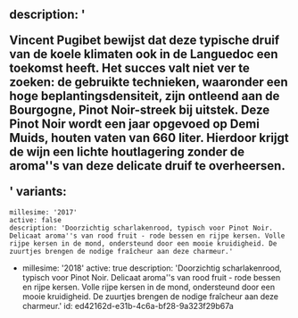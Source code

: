 description: '<p>Vincent Pugibet bewijst dat deze typische druif van de koele klimaten ook in de Languedoc een toekomst heeft. Het succes valt niet ver te zoeken: de gebruikte technieken, waaronder een hoge beplantingsdensiteit, zijn ontleend aan de Bourgogne, Pinot Noir-streek bij uitstek. Deze Pinot Noir wordt een jaar opgevoed op Demi Muids, houten vaten van 660 liter. Hierdoor krijgt de wijn een lichte houtlagering zonder de aroma''s van deze delicate druif te overheersen.</p>'
variants:
  -
    millesime: '2017'
    active: false
    description: 'Doorzichtig scharlakenrood, typisch voor Pinot Noir. Delicaat aroma''s van rood fruit - rode bessen en rijpe kersen. Volle rijpe kersen in de mond, ondersteund door een mooie kruidigheid. De zuurtjes brengen de nodige fraîcheur aan deze charmeur.'
  -
    millesime: '2018'
    active: true
    description: 'Doorzichtig scharlakenrood, typisch voor Pinot Noir. Delicaat aroma''s van rood fruit - rode bessen en rijpe kersen. Volle rijpe kersen in de mond, ondersteund door een mooie kruidigheid. De zuurtjes brengen de nodige fraîcheur aan deze charmeur.'
id: ed42162d-e31b-4c6a-bf28-9a323f29b67a
